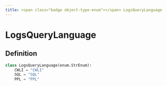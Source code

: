 ```yaml
---
title: <span class="badge object-type-enum"></span> LogsQueryLanguage
---
```

# <span class="badge object-type-enum"></span> LogsQueryLanguage

## Definition

```python
class LogsQueryLanguage(enum.StrEnum):
    CWLI = "CWLI"
    SQL = "SQL"
    PPL = "PPL"
```
